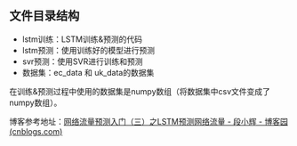 ## 文件目录结构

- lstm训练：LSTM训练&预测的代码
- lstm预测：使用训练好的模型进行预测
- svr预测：使用SVR进行训练和预测
- 数据集：ec_data 和 uk_data的数据集

在训练&预测过程中使用的数据集是numpy数组（将数据集中csv文件变成了numpy数组）。



博客参考地址：[网络流量预测入门（三）之LSTM预测网络流量 - 段小辉 - 博客园 (cnblogs.com)](https://www.cnblogs.com/xiaohuiduan/p/15202469.html)


